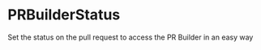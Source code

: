 PRBuilderStatus
===============

Set the status on the pull request to access the PR Builder in an easy way
